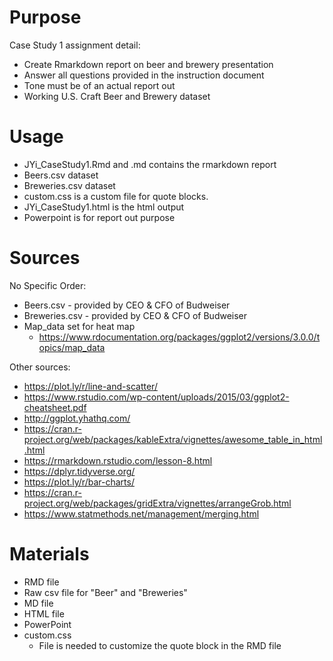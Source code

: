 # Purpose

Case Study 1 assignment detail:
  * Create Rmarkdown report on beer and brewery presentation
  * Answer all questions provided in the instruction document
  * Tone must be of an actual report out
  * Working U.S. Craft Beer and Brewery dataset

# Usage

  * JYi_CaseStudy1.Rmd and .md contains the rmarkdown report
  * Beers.csv dataset
  * Breweries.csv dataset
  * custom.css is a custom file for quote blocks. 
  * JYi_CaseStudy1.html is the html output
  * Powerpoint is for report out purpose

# Sources

No Specific Order:
  * Beers.csv - provided by CEO & CFO of Budweiser
  * Breweries.csv - provided by CEO & CFO of Budweiser
  * Map_data set for heat map
    - https://www.rdocumentation.org/packages/ggplot2/versions/3.0.0/topics/map_data

Other sources:
  * https://plot.ly/r/line-and-scatter/
  * https://www.rstudio.com/wp-content/uploads/2015/03/ggplot2-cheatsheet.pdf
  * http://ggplot.yhathq.com/
  * https://cran.r-project.org/web/packages/kableExtra/vignettes/awesome_table_in_html.html
  * https://rmarkdown.rstudio.com/lesson-8.html
  * https://dplyr.tidyverse.org/
  * https://plot.ly/r/bar-charts/
  * https://cran.r-project.org/web/packages/gridExtra/vignettes/arrangeGrob.html
  * https://www.statmethods.net/management/merging.html
  
# Materials
  * RMD file
  * Raw csv file for "Beer" and "Breweries"
  * MD file
  * HTML file
  * PowerPoint
  * custom.css 
      - File is needed to customize the quote block in the RMD file

